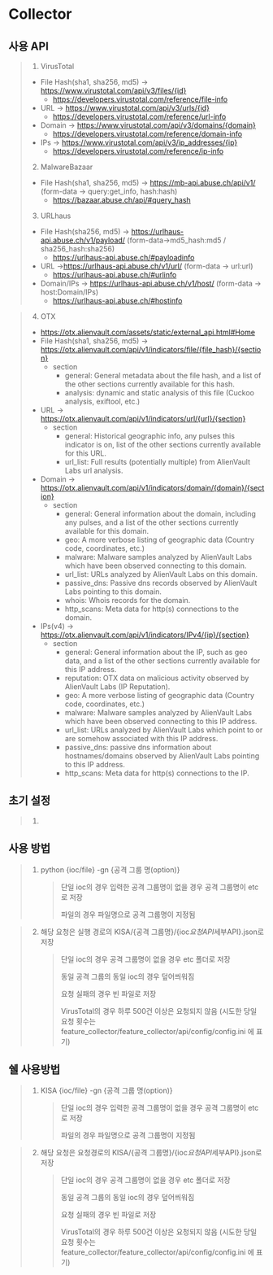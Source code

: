 # Collector

## 사용 API

> 1.  VirusTotal
>
> - File Hash(sha1, sha256, md5) -> https://www.virustotal.com/api/v3/files/{id}
>   - https://developers.virustotal.com/reference/file-info
> - URL -> https://www.virustotal.com/api/v3/urls/{id}
>   - https://developers.virustotal.com/reference/url-info
> - Domain -> https://www.virustotal.com/api/v3/domains/{domain}
>   - https://developers.virustotal.com/reference/domain-info
> - IPs -> https://www.virustotal.com/api/v3/ip_addresses/{ip}
>   - https://developers.virustotal.com/reference/ip-info
>
> 2. MalwareBazaar
>
> - File Hash(sha1, sha256, md5) -> https://mb-api.abuse.ch/api/v1/ (form-data -> query:get_info, hash:hash)
>   - https://bazaar.abuse.ch/api/#query_hash
>
> 3. URLhaus
>
> - File Hash(sha256, md5) -> https://urlhaus-api.abuse.ch/v1/payload/ (form-data->md5_hash:md5 / sha256_hash:sha256)
>   - https://urlhaus-api.abuse.ch/#payloadinfo
> - URL ->https://urlhaus-api.abuse.ch/v1/url/ (form-data -> url:url)
>   - https://urlhaus-api.abuse.ch/#urlinfo
> - Domain/IPs -> https://urlhaus-api.abuse.ch/v1/host/ (form-data -> host:Domain/IPs)
>   - https://urlhaus-api.abuse.ch/#hostinfo

> 4. OTX
>
> - https://otx.alienvault.com/assets/static/external_api.html#Home
> - File Hash(sha1, sha256, md5) -> https://otx.alienvault.com/api/v1/indicators/file/{file_hash}/{section}
>   - section
>     - general: General metadata about the file hash, and a list of the other sections currently available for this hash.
>     - analysis: dynamic and static analysis of this file (Cuckoo analysis, exiftool, etc.)
> - URL -> https://otx.alienvault.com/api/v1/indicators/url/{url}/{section}
>   - section
>     - general: Historical geographic info, any pulses this indicator is on, list of the other sections currently available for this URL.
>     - url_list: Full results (potentially multiple) from AlienVault Labs url analysis.
> - Domain -> https://otx.alienvault.com/api/v1/indicators/domain/{domain}/{section}
>   - section
>     - general: General information about the domain, including any pulses, and a list of the other sections currently available for this domain.
>     - geo: A more verbose listing of geographic data (Country code, coordinates, etc.)
>     - malware: Malware samples analyzed by AlienVault Labs which have been observed connecting to this domain.
>     - url_list: URLs analyzed by AlienVault Labs on this domain.
>     - passive_dns: Passive dns records observed by AlienVault Labs pointing to this domain.
>     - whois: Whois records for the domain.
>     - http_scans: Meta data for http(s) connections to the domain.
> - IPs(v4) -> https://otx.alienvault.com/api/v1/indicators/IPv4/{ip}/{section}
>   - section
>     - general: General information about the IP, such as geo data, and a list of the other sections currently available for this IP address.
>     - reputation: OTX data on malicious activity observed by AlienVault Labs (IP Reputation).
>     - geo: A more verbose listing of geographic data (Country code, coordinates, etc.)
>     - malware: Malware samples analyzed by AlienVault Labs which have been observed connecting to this IP address.
>     - url_list: URLs analyzed by AlienVault Labs which point to or are somehow associated with this IP address.
>     - passive_dns: passive dns information about hostnames/domains observed by AlienVault Labs pointing to this IP address.
>     - http_scans: Meta data for http(s) connections to the IP.

## 초기 설정

> 1.

## 사용 방법

> 1. python {ioc/file} -gn {공격 그룹 명(option)}
>    > 단일 ioc의 경우 입력한 공격 그룹명이 없을 경우 공격 그룹명이 etc로 저장
>    >
>    > 파일의 경우 파일명으로 공격 그룹명이 지정됨

> 2. 해당 요청은 실행 경로의 KISA/{공격 그룹명}/{ioc*요청API*세부API}.json로 저장
>    > 단일 ioc의 경우 공격 그룹명이 없을 경우 etc 폴더로 저장
>    >
>    > 동일 공격 그룹의 동일 ioc의 경우 덮어씌워짐
>    >
>    > 요청 실패의 경우 빈 파일로 저장
>    >
>    > VirusTotal의 경우 하루 500건 이상은 요청되지 않음 (시도한 당일 요청 횟수는 feature_collector/feature_collector/api/config/config.ini 에 표기)

## 쉘 사용방법

> 1. KISA {ioc/file} -gn {공격 그룹 명(option)}
>    > 단일 ioc의 경우 입력한 공격 그룹명이 없을 경우 공격 그룹명이 etc로 저장
>    >
>    > 파일의 경우 파일명으로 공격 그룹명이 지정됨

> 2. 해당 요청은 요청경로의 KISA/{공격 그룹명}/{ioc*요청API*세부API}.json로 저장
>    > 단일 ioc의 경우 공격 그룹명이 없을 경우 etc 폴더로 저장
>    >
>    > 동일 공격 그룹의 동일 ioc의 경우 덮어씌워짐
>    >
>    > 요청 실패의 경우 빈 파일로 저장
>    >
>    > VirusTotal의 경우 하루 500건 이상은 요청되지 않음 (시도한 당일 요청 횟수는 feature_collector/feature_collector/api/config/config.ini 에 표기)
